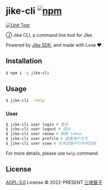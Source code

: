 # jike-cli [![npm](https://img.shields.io/npm/v/jike-cli.svg)](https://npmjs.com/package/jike-cli)

[![Unit Test](https://github.com/open-jike/jike-cli/actions/workflows/unit-test.yml/badge.svg)](https://github.com/open-jike/jike-cli/actions/workflows/unit-test.yml)

Ⓙ Jike CLI, a command line tool for Jike.

Powered by [Jike SDK](https://github.com/open-jike/jike-cli), and made with Love ❤️.

## Installation

```bash
$ npm i -g jike-cli
```

## Usage

```bash
$ jike-cli --help
```

### User

```bash
$ jike-cli user login # 登录
$ jike-cli user logout # 退出
$ jike-cli user renew # 刷新 token
$ jike-cli user profile # 查看用户主页
$ jike-cli user view # 在浏览器中打开网页版
```

For more details, please use `help` command.

## License

[AGPL-3.0](./LICENSE) License © 2022-PRESENT [三咲智子](https://github.com/sxzz)
